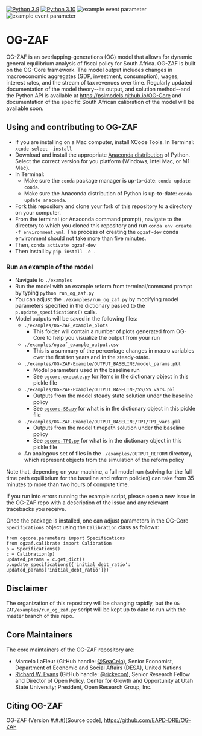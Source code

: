 [![Python 3.9](https://img.shields.io/badge/python-3.9-blue.svg)](https://www.python.org/downloads/release/python-3916/)
[![Python 3.10](https://img.shields.io/badge/python-3.10-blue.svg)](https://www.python.org/downloads/release/python-3108/)
![example event parameter](https://github.com/EAPD-DRB/OG-ZAF/actions/workflows/deploy_docs.yml/badge.svg?branch=main)
![example event parameter](https://github.com/EAPD-DRB/OG-ZAF/actions/workflows/check_black.yml/badge.svg?branch=main)

# OG-ZAF
OG-ZAF is an overlapping-generations (OG) model that allows for dynamic general equilibrium analysis of fiscal policy for South Africa. OG-ZAF is built on the OG-Core framework. The model output includes changes in macroeconomic aggregates (GDP, investment, consumption), wages, interest rates, and the stream of tax revenues over time. Regularly updated documentation of the model theory--its output, and solution method--and the Python API is available at https://pslmodels.github.io/OG-Core and documentation of the specific South African calibration of the model will be available soon.


## Using and contributing to OG-ZAF

* If you are installing on a Mac computer, install XCode Tools. In Terminal: `xcode-select —install`
* Download and install the appropriate [Anaconda distribution](https://www.anaconda.com/products/distribution#Downloads) of Python. Select the correct version for you platform (Windows, Intel Mac, or M1 Mac).
* In Terminal:
  * Make sure the `conda` package manager is up-to-date: `conda update conda`.
  * Make sure the Anaconda distribution of Python is up-to-date: `conda update anaconda`.
* Fork this repository and clone your fork of this repository to a directory on your computer.
* From the terminal (or Anaconda command prompt), navigate to the directory to which you cloned this repository and run `conda env create -f environment.yml`. The process of creating the `ogzaf-dev` conda environment should not take more than five minutes.
* Then, `conda activate ogzaf-dev`
* Then install by `pip install -e .`
### Run an example of the model
* Navigate to `./examples`
* Run the model with an example reform from terminal/command prompt by typing `python run_og_zaf.py`
* You can adjust the `./examples/run_og_zaf.py` by modifying model parameters specified in the dictionary passed to the `p.update_specifications()` calls.
* Model outputs will be saved in the following files:
  * `./examples/OG-ZAF_example_plots`
    * This folder will contain a number of plots generated from OG-Core to help you visualize the output from your run
  * `./examples/ogzaf_example_output.csv`
    * This is a summary of the percentage changes in macro variables over the first ten years and in the steady-state.
  * `./examples/OG-ZAF-Example/OUTPUT_BASELINE/model_params.pkl`
    * Model parameters used in the baseline run
    * See [`ogcore.execute.py`](https://github.com/PSLmodels/OG-Core/blob/master/ogcore/execute.py) for items in the dictionary object in this pickle file
  * `./examples/OG-ZAF-Example/OUTPUT_BASELINE/SS/SS_vars.pkl`
    * Outputs from the model steady state solution under the baseline policy
    * See [`ogcore.SS.py`](https://github.com/PSLmodels/OG-Core/blob/master/ogcore/SS.py) for what is in the dictionary object in this pickle file
  * `./examples/OG-ZAF-Example/OUTPUT_BASELINE/TPI/TPI_vars.pkl`
    * Outputs from the model timepath solution under the baseline policy
    * See [`ogcore.TPI.py`](https://github.com/PSLmodels/OG-Core/blob/master/ogcore/TPI.py) for what is in the dictionary object in this pickle file
  * An analogous set of files in the `./examples/OUTPUT_REFORM` directory, which represent objects from the simulation of the reform policy

Note that, depending on your machine, a full model run (solving for the full time path equilibrium for the baseline and reform policies) can take from 35 minutes to more than two hours of compute time.

If you run into errors running the example script, please open a new issue in the OG-ZAF repo with a description of the issue and any relevant tracebacks you receive.

Once the package is installed, one can adjust parameters in the OG-Core `Specifications` object using the `Calibration` class as follows:

```
from ogcore.parameters import Specifications
from ogzaf.calibrate import Calibration
p = Specifications()
c = Calibration(p)
updated_params = c.get_dict()
p.update_specifications({'initial_debt_ratio': updated_params['initial_debt_ratio']})
```

## Disclaimer
The organization of this repository will be changing rapidly, but the `OG-ZAF/examples/run_og_zaf.py` script will be kept up to date to run with the master branch of this repo.

## Core Maintainers

The core maintainers of the OG-ZAF repository are:

* Marcelo LaFleur (GitHub handle: [@SeaCelo](https://github.com/SeaCelo)), Senior Economist, Department of Economic and Social Affairs (DESA), United Nations
* [Richard W. Evans](https://sites.google.com/site/rickecon/) (GitHub handle: [@rickecon](https://github.com/rickecon)), Senior Research Fellow and Director of Open Policy, Center for Growth and Opportunity at Utah State University; President, Open Research Group, Inc.

## Citing OG-ZAF

OG-ZAF (Version #.#.#)[Source code], https://github.com/EAPD-DRB/OG-ZAF
